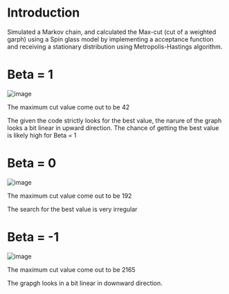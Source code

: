 # Introduction

Simulated a Markov chain, and calculated the Max-cut (cut of a weighted garph) using a Spin glass model by implementing a acceptance function and receiving a stationary distribution using Metropolis-Hastings algorithm.

# Beta = 1
![image](https://github.com/Sushi0998/CodeInR/assets/99321988/52b81bcc-e7b9-4c28-b44a-02a94badbe94)

The maximum cut value come out to be 42

The given the code strictly looks for the best value, the narure of the graph looks a bit linear in upward direction. The chance of getting the best value is likely high for Beta = 1  

# Beta = 0

![image](https://github.com/Sushi0998/CodeInR/assets/99321988/defc3c12-780d-4766-a853-d75d7bc7ffdd)

The maximum cut value come out to be 192

The search for the best value is very irregular 
# Beta = -1 

![image](https://github.com/Sushi0998/CodeInR/assets/99321988/0bb30d7d-908f-4203-9cf4-77c65cdd5aa5)

The maximum cut value come out to be 2165

The grapgh looks in a bit linear in downward direction. 
